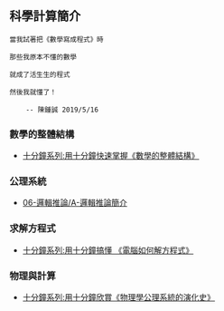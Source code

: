 ## 科學計算簡介

```
當我試著把《數學寫成程式》時

那些我原本不懂的數學

就成了活生生的程式

然後我就懂了！

    -- 陳鍾誠 2019/5/16 
```

### 數學的整體結構

* [十分鐘系列:用十分鐘快速掌握《數學的整體結構》](http://www.slideshare.net/ccckmit/ss-68579935)


### 公理系統


* [06-邏輯推論/A-邏輯推論簡介](06-邏輯推論/A-邏輯推論簡介.md)


### 求解方程式

* [十分鐘系列:用十分鐘搞懂 《電腦如何解方程式》](http://www.slideshare.net/ccckmit/ss-65570387)

### 物理與計算

* [十分鐘系列:用十分鐘欣賞《物理學公理系統的演化史》](http://www.slideshare.net/ccckmit/ss-67170427)
